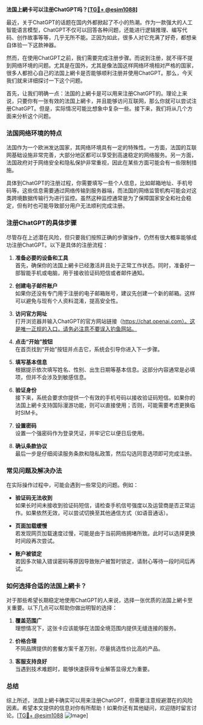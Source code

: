 **法国上網卡可以注册ChatGPT吗？[[TG💪+ @esim1088](https://t.me/s/esim1088)]**

最近，关于ChatGPT的话题在国内外都掀起了不小的热潮。作为一款强大的人工智能语言模型，ChatGPT不仅可以回答各种问题，还能进行逻辑推理、编写代码、创作故事等等，几乎无所不能。正因为如此，很多人对它充满了好奇，都想亲自体验一下这款神器。

然而，在使用ChatGPT之前，我们需要完成注册步骤。而说到注册，就不得不提到网络环境的问题。尤其是在国外，尤其是像法国这样网络环境相对严格的国家，很多人都担心自己的法国上網卡是否能够顺利注册并使用ChatGPT。那么，今天我们就来详细探讨一下这个问题。

首先，让我们明确一点：法国的上網卡是可以用来注册ChatGPT的。理论上来说，只要你有一张有效的法国上網卡，并且能够访问互联网，那么你就可以尝试注册ChatGPT。但是，实际情况可能比想象中复杂一些。接下来，我们将从几个方面来分析这个问题。

### 法国网络环境的特点

法国作为一个欧洲发达国家，其网络环境具有一定的特殊性。一方面，法国的互联网基础设施非常完善，大部分地区都可以享受到高速稳定的网络服务。另一方面，法国政府对于网络安全和隐私保护非常重视，因此在某些方面可能会有一些限制措施。

具体到ChatGPT的注册过程，你需要填写一些个人信息，比如邮箱地址、手机号码等。这些信息需要通过网络传输到服务器端，而法国的网络监管机构可能会对这类跨境数据传输行为进行监控。虽然这种监控通常是为了保障国家安全和社会稳定，但有时也可能导致部分用户无法顺利完成注册。

### 注册ChatGPT的具体步骤

尽管存在上述潜在风险，但只要我们按照正确的步骤操作，仍然有很大概率能够成功注册ChatGPT。以下是具体的注册流程：

1. **准备必要的设备和工具**  
   首先，确保你的法国上網卡已经激活并且处于正常工作状态。同时，准备好一部智能手机或电脑，用于接收验证码短信或者邮件通知。

2. **创建电子邮件账户**  
   如果你还没有专门用于注册的电子邮箱账号，建议先创建一个新的邮箱。这样可以避免与现有个人资料混淆，提高安全性。

3. **访问官方网址**  
   打开浏览器并输入ChatGPT的官方网站链接（https://chat.openai.com）。这是唯一正规的入口，请务必注意不要误入钓鱼网站。

4. **点击“开始”按钮**  
   在首页找到“开始”按钮并点击它，系统会引导你进入下一步骤。

5. **填写基本信息**  
   根据提示依次填写姓名、性别、出生日期等基本信息。这部分内容通常是必填项，但并不会涉及到敏感信息。

6. **验证身份**  
   接下来，系统会要求你提供一个有效的手机号码以接收验证码短信。如果你的法国上網卡支持国际漫游功能，则可以直接使用；否则，可能需要考虑更换临时SIM卡。

7. **设置密码**  
   设置一个强密码作为登录凭证，并牢记它以便日后使用。

8. **确认条款协议**  
   最后一步是仔细阅读服务条款和隐私政策，然后勾选同意选项即可完成注册。

### 常见问题及解决办法

在实际操作过程中，可能会遇到一些常见的问题。例如：

- **验证码无法收到**  
   如果长时间未接收到验证码短信，请检查手机信号强度以及运营商是否正常运作。如果依然无效，可以尝试切换至其他通信方式（如语音通话）。

- **页面加载缓慢**  
   若发现网页加载速度过慢，可能是由于当前网络拥堵所致。此时可以选择更换时间段再次尝试。

- **账户被锁定**  
   若因多次输入错误密码等原因导致账户被暂时锁定，请耐心等待一段时间后再试。

### 如何选择合适的法国上網卡？

对于那些希望长期稳定地使用ChatGPT的人来说，选择一张优质的法国上網卡至关重要。以下几点可以帮助你做出明智的选择：

1. **覆盖范围广**  
   理想情况下，这张卡应该能够在法国全境范围内提供无缝连接的服务。

2. **价格合理**  
   不同品牌提供的套餐方案千差万别，尽量挑选性价比高的产品。

3. **客服支持良好**  
   当遇到技术难题时，能够快速获得专业解答显得尤为重要。

### 总结

综上所述，法国上網卡确实可以用来注册ChatGPT，但需要注意规避潜在的风险因素。希望本文提供的信息对你有所帮助！如果你还有其他疑问，欢迎随时留言讨论。[[TG💪+ @esim1088](https://t.me/s/esim1088) ![Image](https://i.postimg.cc/4NQfJmqS/Snipaste-2025-05-13-00-14-12.png)]